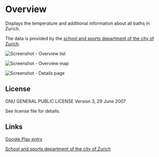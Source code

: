 # Overview

Displays the temperature and additional information about all baths in Zurich.

The data is provided by the [school and sports department of the city of Zurich](http://www.stadt-zuerich.ch/ssd/de/index/sport/schwimmen.html).

![Screenshot - Overview list](https://lh4.ggpht.com/nMN9EQULAIaSJEXjMFvX8eSZW1fF8T2-t8khuOxlb6DIJiBsnGVCNhuSVmczZ6rbzw)

![Screenshot - Overview map](https://lh5.ggpht.com/I4JRLvB19zShvM2bBZCeujG5Xubbwup6C4sQbcye1phaPReRjqeBleE9SkKNTbU45sSD)

![Screenshot - Details page](https://lh3.ggpht.com/wf2sOASgnGZbxnHbOhacYjxuRqWejo3DWdVq9p6qFFUHRJSvqkvsLCFLjRRQa2OfRk4)

## License

GNU GENERAL PUBLIC LICENSE Version 3, 29 June 2007

See license file for details.

## Links

[Google Play entry](https://play.google.com/store/apps/details?id=org.koffeinfrei.zueribad)

[School and sports department of the city of Zurich](http://www.stadt-zuerich.ch/ssd/de/index/sport/schwimmen.html)

